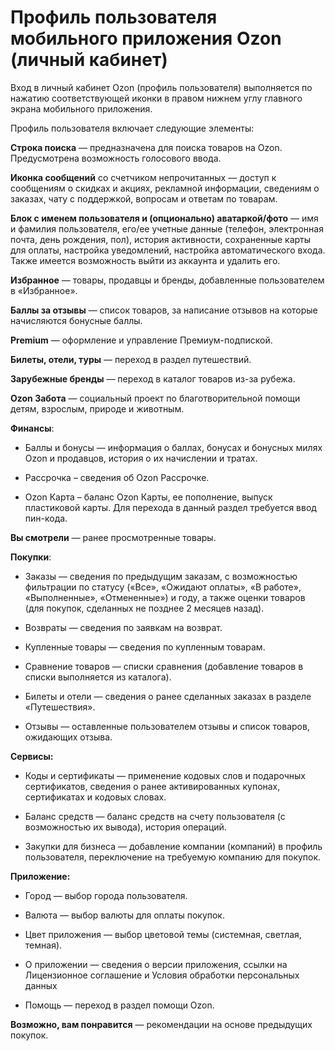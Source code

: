 # Профиль пользователя мобильного приложения Ozon (личный кабинет)

Вход в личный кабинет Ozon (профиль пользователя) выполняется по нажатию соответствующей иконки в правом нижнем углу главного экрана мобильного приложения. 

Профиль пользователя включает следующие элементы:

**Строка поиска** — предназначена для поиска товаров на Ozon. Предусмотрена возможность голосового ввода.

**Иконка сообщений** со счетчиком непрочитанных — доступ к сообщениям о скидках и акциях, рекламной информации, сведениям о заказах, чату с поддержкой, вопросам и ответам по товарам.

**Блок с именем пользователя и (опционально) аватаркой/фото** — имя и фамилия пользователя, его/ее учетные данные (телефон, электронная почта, день рождения, пол), история активности, сохраненные карты для оплаты, настройка уведомлений, настройка автоматического входа. Также имеется возможность выйти из аккаунта и удалить его. 

**Избранное** — товары, продавцы и бренды, добавленные пользователем в «Избранное».

**Баллы за отзывы** — список товаров, за написание отзывов на которые начисляются бонусные баллы.

**Premium** — оформление и управление Премиум-подпиской.

**Билеты, отели, туры** — переход в раздел путешествий.

**Зарубежные бренды** — переход в каталог товаров из-за рубежа.

**Ozon Забота** — социальный проект по благотворительной помощи детям, взрослым, природе и животным.

**Финансы**:

* Баллы и бонусы — информация о баллах, бонусах и бонусных милях Ozon и продавцов, история о их начислении и тратах.

* Рассрочка – сведения об Ozon Рассрочке.

* Ozon Карта – баланс Ozon Карты, ее пополнение, выпуск пластиковой карты. Для перехода в данный раздел требуется ввод пин-кода.

**Вы смотрели** — ранее просмотренные товары.

**Покупки**:

* Заказы — сведения по предыдущим заказам, с возможностью фильтрации по статусу («Все», «Ожидают оплаты», «В работе», «Выполненные», «Отмененные») и году, а также оценки товаров (для покупок, сделанных не позднее 2 месяцев назад).

* Возвраты — сведения по заявкам на возврат.

* Купленные товары — сведения по купленным товарам.

* Сравнение товаров — списки сравнения (добавление товаров в списки выполняется из каталога).

* Билеты и отели — сведения о ранее сделанных заказах в разделе «Путешествия».
 
* Отзывы — оставленные пользователем отзывы и список товаров, ожидающих отзыва.

**Сервисы:**

* Коды и сертификаты — применение кодовых слов и подарочных сертификатов, сведения о ранее активированных купонах, сертификатах и кодовых словах.

* Баланс средств — баланс средств на счету пользователя (с возможностью их  вывода), история операций.

* Закупки для бизнеса — добавление компании (компаний) в профиль пользователя, переключение на требуемую компанию для покупок. 

**Приложение:**

* Город — выбор города пользователя.

* Валюта — выбор валюты для оплаты покупок.

* Цвет приложения — выбор цветовой темы (системная, светлая, темная).

* О приложении — сведения о версии приложения, ссылки на Лицензионное соглашение и Условия обработки персональных данных

* Помощь — переход в раздел помощи Ozon.

**Возможно, вам понравится** — рекомендации на основе предыдущих покупок.